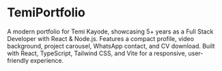 # TemiPortfolio
A modern portfolio for Temi Kayode, showcasing 5+ years as a Full Stack Developer with React &amp; Node.js. Features a compact profile, video background, project carousel, WhatsApp contact, and CV download. Built with React, TypeScript, Tailwind CSS, and Vite for a responsive, user-friendly experience.

